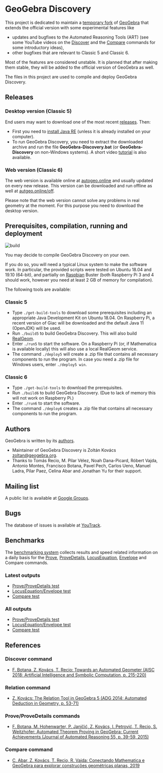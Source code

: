 # GeoGebra Discovery

This project is dedicated to maintain a [temporary fork](https://github.com/kovzol/geogebra)
of [GeoGebra](https://github.com/geogebra/geogebra) that extends the official version with
some experimental features like

* updates and bugfixes to the Automated Reasoning Tools (ART) (see some YouTube videos
on the [Discover](https://www.youtube.com/playlist?list=PLQ71P_dimzuUGfzDk9jtC5Uy2I3dOn7QQ)
and the [Compare](https://www.youtube.com/playlist?list=PLQ71P_dimzuUNNOSoZkIhaqU3yCa1Y3Ob) commands
for some introductory ideas),
* other bugfixes that are relevant to Classic 5 and Classic 6.

Most of the features are considered unstable. It is planned that after making them stable,
they will be added to the official version of GeoGebra as well.

The files in this project are used to compile and deploy GeoGebra Discovery.

## Releases

### Desktop version (Classic 5)

End users may want to download one of the most recent [releases](https://github.com/kovzol/geogebra/releases). Then:

* First you need to [install Java RE](https://www.java.com/en/download/)
(unless it is already installed on your computer).
* To run GeoGebra Discovery, you need to extract the downloaded archive and run the file **GeoGebra-Discovery.bat**
(or **GeoGebra-Discovery** on non-Windows systems). A short video [tutorial](https://www.youtube.com/watch?v=S1upzsdcW10) is also available.

### Web version (Classic 6)

The web version is available online at [autogeo.online](http://autgeo.online) and usually updated on every new release.
This version can be downloaded and run offline as well at [autgeo.online/off](http://autgeo.online/off).

Please note that the web version cannot solve any problems in real geometry at the moment.
For this purpose you need to download the desktop version.

## Prerequisites, compilation, running and deployment

![build](https://github.com/kovzol/geogebra/workflows/build/badge.svg)

You may decide to compile GeoGebra Discovery on your own.

If you do so, you will need a typical Linux system to make the software work.
In particular, the provided scripts were tested on Ubuntu 18.04 and 19.10 (64-bit), and
partially on [Raspbian](http://downloads.raspberrypi.org/raspbian/) Buster (both Raspberry Pi 3 and 4 should work,
however you need at least 2 GB of memory for compilation).

The following tools are available:

### Classic 5

* Type `./get-build-tools` to download some prerequisites including an appropriate
Java Development Kit on Ubuntu 18.04. On Raspberry Pi, a recent version of Giac
will be downloaded and the default Java 11 (OpenJDK) will be used.
* Run `./build5` to build GeoGebra Discovery. This will also build
[RealGeom](https://github.com/kovzol/realgeom).
* Enter `./run5` to start the software. On a Raspberry Pi (or, if Mathematica is available locally) this will also use a local
RealGeom service.
* The command `./deploy5` will create a .zip file that contains all necessary components
to run the program. In case you need a .zip file for Windows users, enter `./deploy5 win`.

### Classic 6

* Type `./get-build-tools` to download the prerequisites.
* Run `./build6` to build GeoGebra Discovery. (Due to lack of memory this will not work
on Raspberry Pi.)
* Enter `./run6` to start the software.
* The command `./deploy6` creates a .zip file that contains all necessary components
to run the program.

## Authors

GeoGebra is written by its [authors](https://www.geogebra.org/team).

* Maintainer of GeoGebra Discovery is Zoltán Kovács <zoltan@geogebra.org>.
* Thanks to Tomás Recio, M. Pilar Vélez, Noah Dana-Picard, Róbert Vajda, Antonio Montes, Francisco Botana, Pavel Pech,
Carlos Ueno, Manuel Ladra, Pilar Paez, Celina Abar and Jonathan Yu for their support.

## Mailing list

A public list is available at [Google Groups](https://groups.google.com/forum/#!forum/geogebra-discovery).

## Bugs

The database of issues is available at [YouTrack](https://geogebra-prover.myjetbrains.com/youtrack/issues).

## Benchmarks
The [benchmarking system](https://prover-test.geogebra.org/) collects results and speed related information on a daily basis for the [Prove](https://wiki.geogebra.org/en/Prove_Command), [ProveDetails](https://wiki.geogebra.org/en/Prove_Command), [LocusEquation](https://wiki.geogebra.org/en/LocusEquation_Command), [Envelope](https://wiki.geogebra.org/en/Envelope_Command) and Compare commands.

### Latest outputs
* [Prove/ProveDetails test](https://prover-test.geogebra.org/job/GeoGebra_Discovery-provertest/lastSuccessfulBuild/artifact/fork/geogebra/test/scripts/benchmark/prover/html/all.html)
* [LocusEquation/Envelope test](https://prover-test.geogebra.org/job/GeoGebra_Discovery-art-plottertest/lastSuccessfulBuild/artifact/fork/geogebra/test/scripts/benchmark/art-plotter/html/all.html)
* [Compare test](https://prover-test.geogebra.org/job/GeoGebra_Discovery-comparetest/lastSuccessfulBuild/artifact/fork/geogebra/test/scripts/benchmark/compare/html/all.html)

### All outputs
* [Prove/ProveDetails test](https://prover-test.geogebra.org/job/GeoGebra_Discovery-provertest/)
* [LocusEquation/Envelope test](https://prover-test.geogebra.org/job/GeoGebra_Discovery-art-plottertest/)
* [Compare test](https://prover-test.geogebra.org/job/GeoGebra_Discovery-comparetest/)

## References

### Discover command

* [F. Botana, Z. Kovács, T. Recio: Towards an Automated Geometer (AISC 2018: Artificial Intelligence and Symbolic Computation, p. 215-220)](https://link.springer.com/chapter/10.1007/978-3-319-99957-9_15)

### Relation command
* [Z. Kovács: The Relation Tool in GeoGebra 5 (ADG 2014: Automated Deduction in Geometry, p. 53-71)](https://link.springer.com/chapter/10.1007/978-3-319-21362-0_4)

### Prove/ProveDetails commands

* [F. Botana, M. Hohenwarter, P. Janičić, Z. Kovács, I. Petrović, T. Recio, S. Weitzhofer: Automated Theorem Proving in GeoGebra: Current Achievements (Journal of Automated Reasoning 55, p. 39-59, 2015)](https://link.springer.com/article/10.1007/s10817-015-9326-4)

### Compare command

* [C. Abar, Z. Kovács, T. Recio, R. Vajda: Conectando Mathematica e GeoGebra para explorar construções geométricas planas, 2019](https://www.researchgate.net/publication/337499551_Conectando_Mathematica_e_GeoGebra_para_explorar_construcoes_geometricas_planas)

